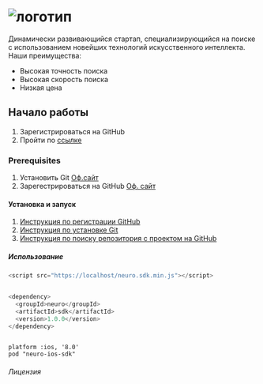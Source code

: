 # ![логотип](https://camo.githubusercontent.com/c6727c717cad1e4820481abb87524f90782445c5/68747470733a2f2f692e696d6775722e636f6d2f495a4f525769492e706e67)
Динамически развивающийся стартап, специализирующийся на поиске с использованием новейших технологий искусственного интеллекта. Наши преимущества:

* Высокая точность поиска
* Высокая скорость поиска
* Низкая цена
## Начало работы
1. Зарегистрироваться на GitHub
1. Пройти по [ссылке](https://github.com/ANNA-23021975/start.git)


### Prerequisites
1. Установить Git [Оф.сайт](https://git-scm.com/book/ru/v2/%D0%92%D0%B2%D0%B5%D0%B4%D0%B5%D0%BD%D0%B8%D0%B5-%D0%A3%D1%81%D1%82%D0%B0%D0%BD%D0%BE%D0%B2%D0%BA%D0%B0-Git)
1. Зарегестрироваться на GitHub [Оф. сайт](https://github.com/)

#### Установка и запуск
 1. [Инструкция по регистрации GitHub](https://github.com/netology-code/guides/tree/master/github)
 1. [Инструкция по установке Git](https://github.com/netology-code/guides/tree/master/git)
 1. [Инструкция по поиску репозитория с проектом на GitHub](https://github.com/netology-code/guides/tree/master/github-pages)

##### Использование
```javascript
<script src="https://localhost/neuro.sdk.min.js"></script>
```
```Java (Maven):

<dependency>
  <groupId>neuro</groupId>
  <artifactId>sdk</artifactId>
  <version>1.0.0</version>
</dependency>
```
```iOS (добавьте код в ваш Podfile):

platform :ios, '8.0'
pod "neuro-ios-sdk"
```

###### Лицензия